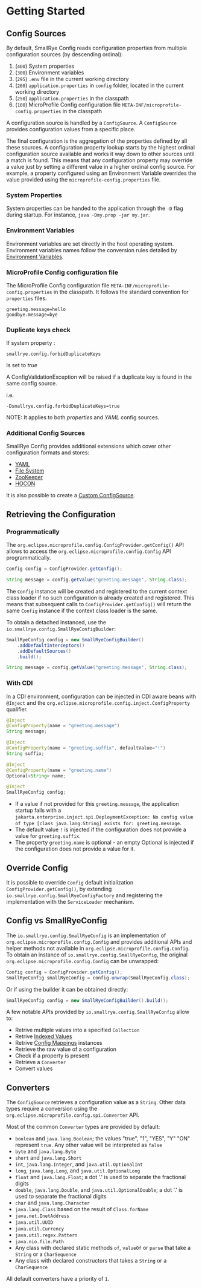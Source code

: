 # Getting Started

## Config Sources

By default, SmallRye Config reads configuration properties from multiple configuration sources (by descending ordinal):

1. (`400`) System properties
2. (`300`) Environment variables
3. (`295`) `.env` file in the current working directory
4. (`260`) `application.properties` in `config` folder, located in the current working directory
5. (`250`) `application.properties` in the classpath 
6. (`100`) MicroProfile Config configuration file `META-INF/microprofile-config.properties` in the classpath

A configuration source is handled by a `ConfigSource`. A `ConfigSource` provides configuration values from a specific
place.  

The final configuration is the aggregation of the properties defined by all these sources. A configuration property 
lookup starts by the highest ordinal configuration source available and works it way down to other sources until a 
match is found. This means that any configuration property may override a value just by setting a different value in a 
higher ordinal config source. For example, a property configured using an Environment Variable overrides the value 
provided using the `microprofile-config.properties` file.

### System Properties

System properties can be handed to the application through the `-D` flag during startup. For instance, 
`java -Dmy.prop -jar my.jar`.

### Environment Variables

Environment variables are set directly in the host operating system. Environment variables names follow the conversion 
rules detailed by [Environment Variables](environment-variables.md).
 
### MicroProfile Config configuration file

The MicroProfile Config configuration file `META-INF/microprofile-config.properties` in the classpath. It follows the 
standard convention for `properties` files.

```properties title="META-INF/microprofile-config.properties"
greeting.message=hello
goodbye.message=bye
```

### Duplicate keys check

If system property :

```
smallrye.config.forbidDuplicateKeys
```

Is set to *true* 

A ConfigValidationException will be raised if a duplicate key is found in the same config source.

i.e. 

```
-Dsmallrye.config.forbidDuplicateKeys=true
```

NOTE: It applies to both *properties* and *YAML* config sources.

### Additional Config Sources

SmallRye Config provides additional extensions which cover other configuration formats and stores:

- [YAML](../config-sources/yaml.md)
- [File System](../config-sources/filesystem.md)
- [ZooKeeper](../config-sources/zookeeper.md)
- [HOCON](../config-sources/hocon.md)

It is also possible to create a [Custom ConfigSource](../config-sources/custom.md).

## Retrieving the Configuration

### Programmatically

The `org.eclipse.microprofile.config.ConfigProvider.getConfig()` API allows to access the 
`org.eclipse.microprofile.config.Config` API programmatically.

```java
Config config = ConfigProvider.getConfig();

String message = config.getValue("greeting.message", String.class);
```

The `Config` instance will be created and registered to the current context class loader if no such configuration is 
already created and registered. This means that subsequent calls to `ConfigProvider.getConfig()` will return the same 
`Config` instance if the context class loader is the same.

To obtain a detached instanced, use the `io.smallrye.config.SmallRyeConfigBuilder`:

```java
SmallRyeConfig config = new SmallRyeConfigBuilder()
    .addDefaultInterceptors()
    .addDefaultSources()
    .build();

String message = config.getValue("greeting.message", String.class);
```

### With CDI

In a CDI environment, configuration can be injected in CDI aware beans with `@Inject` and 
the `org.eclipse.microprofile.config.inject.ConfigProperty` qualifier.

```java
@Inject
@ConfigProperty(name = "greeting.message") 
String message;

@Inject
@ConfigProperty(name = "greeting.suffix", defaultValue="!") 
String suffix;

@Inject
@ConfigProperty(name = "greeting.name")
Optional<String> name; 

@Inject
SmallRyeConfig config;
```

- If a value if not provided for this `greeting.message`, the application startup fails with a 
`jakarta.enterprise.inject.spi.DeploymentException: No config value of type [class java.lang.String] exists for: greeting.message`.
- The default value `!` is injected if the configuration does not provide a value for `greeting.suffix`.
- The property `greeting.name` is optional - an empty Optional is injected if the configuration does not provide a 
value for it.

## Override Config

It is possible to override `Config` default initialization `ConfigProvider.getConfig()`, by extending 
`io.smallrye.config.SmallRyeConfigFactory` and registering the implementation with the `ServiceLoader` mechanism.  

## Config vs SmallRyeConfig

The `io.smallrye.config.SmallRyeConfig` is an implementation of `org.eclipse.microprofile.config.Config` and provides 
additional APIs and helper methods not available in `org.eclipse.microprofile.config.Config`. To obtain an instance of 
`io.smallrye.config.SmallRyeConfig`, the original `org.eclipse.microprofile.config.Config` can be unwrapped:

```java
Config config = ConfigProvider.getConfig();
SmallRyeConfig smallRyeConfig = config.unwrap(SmallRyeConfig.class);
```

Or if using the builder it can be obtained directly:

```java
SmallRyeConfig config = new SmallRyeConfigBuilder().build();
```

A few notable APIs provided by `io.smallrye.config.SmallRyeConfig` allow to:

- Retrive multiple values into a specified `Collection`
- Retrive [Indexed Values](indexed-properties.md)
- Retrive [Config Mappings](mappings.md) instances
- Retrieve the raw value of a configuration
- Check if a property is present
- Retrieve a `Converter`
- Convert values

## Converters

The `ConfigSource` retrieves a configuration value as a `String`. Other data types require a conversion using the 
`org.eclipse.microprofile.config.spi.Converter` API.

Most of the common `Converter` types are provided by default:

* `boolean` and `java.lang.Boolean`; the values "true", "1", "YES", "Y" "ON" represent `true`. Any other value will be 
interpreted as `false`
* `byte` and `java.lang.Byte`
* `short` and `java.lang.Short`
* `int`, `java.lang.Integer`, and `java.util.OptionalInt`
* `long`, `java.lang.Long`, and `java.util.OptionalLong`
* `float` and `java.lang.Float`; a dot '.' is used to separate the fractional digits
* `double`, `java.lang.Double`, and `java.util.OptionalDouble`; a dot '.' is used to separate the fractional digits
* `char` and `java.lang.Character`
* `java.lang.Class` based on the result of `Class.forName`
* `java.net.InetAddress`
* `java.util.UUID`
* `java.util.Currency`
* `java.util.regex.Pattern`
* `java.nio.file.Path`
* Any class with declared static methods `of`, `valueOf` or `parse` that take a `String` or a `CharSequence`
* Any class with declared constructors that takes a `String` or a `CharSequence` 

All default converters have a priority of `1`.
